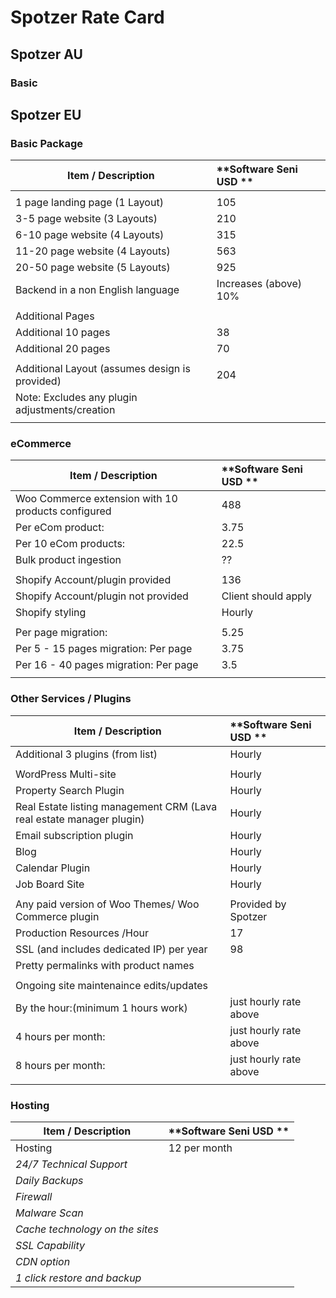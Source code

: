# Spotzer Rate Card
## Spotzer AU
### Basic

## Spotzer EU
### Basic Package
|  **Item / Description** | **Software Seni USD ** |
|  ------ | :------ |
|   |  |
|  1 page landing page (1 Layout) | 105 |
|  3-5 page website (3 Layouts) | 210 |
|  6-10 page website (4 Layouts) | 315 |
|  11-20 page website (4 Layouts) | 563 |
|  20-50 page website (5 Layouts) | 925 |
|  Backend in a non English language  | Increases (above) 10% |
|   |  |
|  Additional Pages |  |
|  Additional 10 pages | 38 |
|  Additional 20 pages | 70 |
|   |  |
|  Additional Layout (assumes design is provided) | 204 |
|  Note: Excludes any plugin adjustments/creation |  |
|   |  |
### eCommerce
|  **Item / Description** | **Software Seni USD ** |
|  ------ | :------ |
|  Woo Commerce extension with 10 products configured | 488 |
|  Per eCom product:  | 3.75 |
|  Per 10 eCom products:  | 22.5 |
|  Bulk product ingestion | ?? |
|   |  |
|  Shopify Account/plugin provided | 136 |
|  Shopify Account/plugin not provided | Client should apply |
|  Shopify styling | Hourly |
|   |  |
|  Per page migration:  | 5.25 |
|  Per 5 - 15 pages migration: Per page | 3.75 |
|  Per 16 - 40 pages migration: Per page | 3.5 |
|   |  |
### Other Services / Plugins
|  **Item / Description** | **Software Seni USD ** |
|  ------ | :------ |
|  Additional 3 plugins (from list)  | Hourly |
|   |  |
|  WordPress Multi-site  | Hourly |
|  Property Search Plugin | Hourly |
|  Real Estate listing management CRM  (Lava real estate manager plugin) | Hourly |
|  Email subscription plugin | Hourly |
|  Blog  | Hourly |
|  Calendar Plugin  | Hourly |
|  Job Board Site  | Hourly |
|   |  |
|  Any paid version of Woo Themes/ Woo Commerce plugin | Provided by Spotzer |
|  Production Resources /Hour | 17 |
|  SSL (and includes dedicated IP) per year | 98 |
|  Pretty permalinks with product names |  |
|   |  |
|  Ongoing site maintenaince edits/updates |  |
|  By the hour:(minimum 1 hours work) | just hourly rate above |
|  4 hours per month:  | just hourly rate above |
|  8 hours per month:  | just hourly rate above |
|   |  |
### Hosting
|  **Item / Description** | **Software Seni USD ** |
|  ------ | :------ |
|  Hosting | 12 per month |
|  *24/7 Technical Support* |  |
|  *Daily Backups* |  |
|  *Firewall* |  |
|  *Malware Scan* |  |
|  *Cache technology on the sites* |  |
|  *SSL Capability* |  |
|  *CDN option* |  |
|  *1 click restore and backup* |  |
